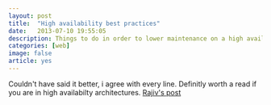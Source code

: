 ```yaml
---
layout: post
title:  "High availability best practices"
date:   2013-07-10 19:55:05
description: Things to do in order to lower maintenance on a high availibility application
categories: [web]
image: false
article: yes
---
```


Couldn't have said it better, i agree with every line.
Definitly worth a read if you are in high availabilty architectures.
[Rajiv's post](http://eranki.tumblr.com/post/27076431887/scaling-lessons-learned-at-dropbox-part-1)
